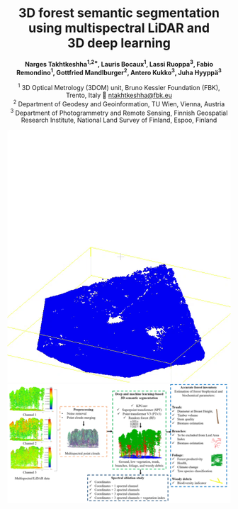 <div align="center">

# 3D forest semantic segmentation using multispectral LiDAR and <br> 3D deep learning

**Narges Takhtkeshha<sup>1,2&#42;</sup>, Lauris Bocaux<sup>1</sup>, Lassi Ruoppa<sup>3</sup>, Fabio Remondino<sup>1</sup>, Gottfried Mandlburger<sup>2</sup>, Antero Kukko<sup>3</sup>, Juha Hyyppä<sup>3</sup>**



<sup>1</sup> 3D Optical Metrology (3DOM) unit, Bruno Kessler Foundation (FBK), Trento, Italy 📧 ntakhtkeshha@fbk.eu  
<sup>2</sup> Department of Geodesy and Geoinformation, TU Wien, Vienna, Austria  
<sup>3</sup> Department of Photogrammetry and Remote Sensing, Finnish Geospatial Research Institute, National Land Survey of Finland, Espoo, Finland  


![Demo GIF](assets/demo.gif)
![Main Image](assets/methodology.png)

</div>
